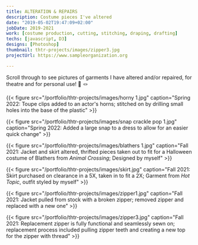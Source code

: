```yaml
---
title: ALTERATION & REPAIRS
description: Costume pieces I've altered
date: "2019-05-02T19:47:09+02:00"
jobDate: 2019-2021
work: [costume production, cutting, stitching, draping, drafting]
techs: [javascript, D3]
designs: [Photoshop]
thumbnail: thtr-projects/images/zipper3.jpg
projectUrl: https://www.sampleorganization.org

---
```


Scroll through to see pictures of garments I have altered and/or repaired, for theatre and for personal use! :thread: :knot:

{{< figure src="/portfolio/thtr-projects/images/horny 1.jpg" caption="Spring 2022: Toupe clips added to an actor's horns; stitched on by drilling small holes into the base of the plastic" >}}

{{< figure src="/portfolio/thtr-projects/images/snap crackle pop 1.jpg" caption="Spring 2022: Added a large snap to a dress to allow for an easier quick change" >}}

{{< figure src="/portfolio/thtr-projects/images/blathers 1.jpg" caption="Fall 2021: Jacket and skirt altered, thrifted pieces taken out to fit for a Halloween costume of Blathers from *Animal Crossing*; Designed by myself" >}}

{{< figure src="/portfolio/thtr-projects/images/skirt.jpg" caption="Fall 2021: Skirt purchased on clearance in a 5X, taken in to fit a 2X; Garment from *Hot Topic*, outfit styled by myself" >}}

{{< figure src="/portfolio/thtr-projects/images/zipper1.jpg" caption="Fall 2021: Jacket pulled from stock with a broken zipper; removed zipper and replaced with a new one" >}}

{{< figure src="/portfolio/thtr-projects/images/zipper3.jpg" caption="Fall 2021: Replacement zipper is fully functional and seamlessly sewn on; replacement process included pulling zipper teeth and creating a new top for the zipper with thread" >}}
